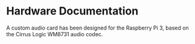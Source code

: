 # Hardware Documentation

A custom audio card has been designed for the Raspberry Pi 3, based on the Cirrus Logic WM8731 audio codec. 
